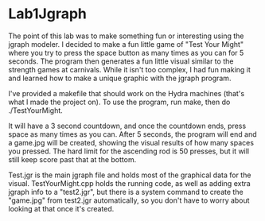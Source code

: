 # Lab1Jgraph

The point of this lab was to make something fun or interesting using the jgraph modeler.  I decided to make a fun little game of "Test Your Might" where you try to press the space button as many times as you can for 5 seconds.  The program then generates a fun little visual similar to the strength games at carnivals.  While it isn't too complex, I had fun making it and learned how to make a unique graphic with the jgraph program.

I've provided a makefile that should work on the Hydra machines (that's what I made the project on).  To use the program, run make, then do ./TestYourMight.

It will have a 3 second countdown, and once the countdown ends, press space as many times as you can.  After 5 seconds, the program will end and a game.jpg will be created, showing the visual results of how many spaces you pressed.  The hard limit for the ascending rod is 50 presses, but it will still keep score past that at the bottom.

Test.jgr is the main jgraph file and holds most of the graphical data for the visual.  TestYourMight.cpp holds the running code, as well as adding extra jgraph info to a "test2.jgr", but there is a system command to create the "game.jpg" from test2.jgr automatically, so you don't have to worry about looking at that once it's created.
